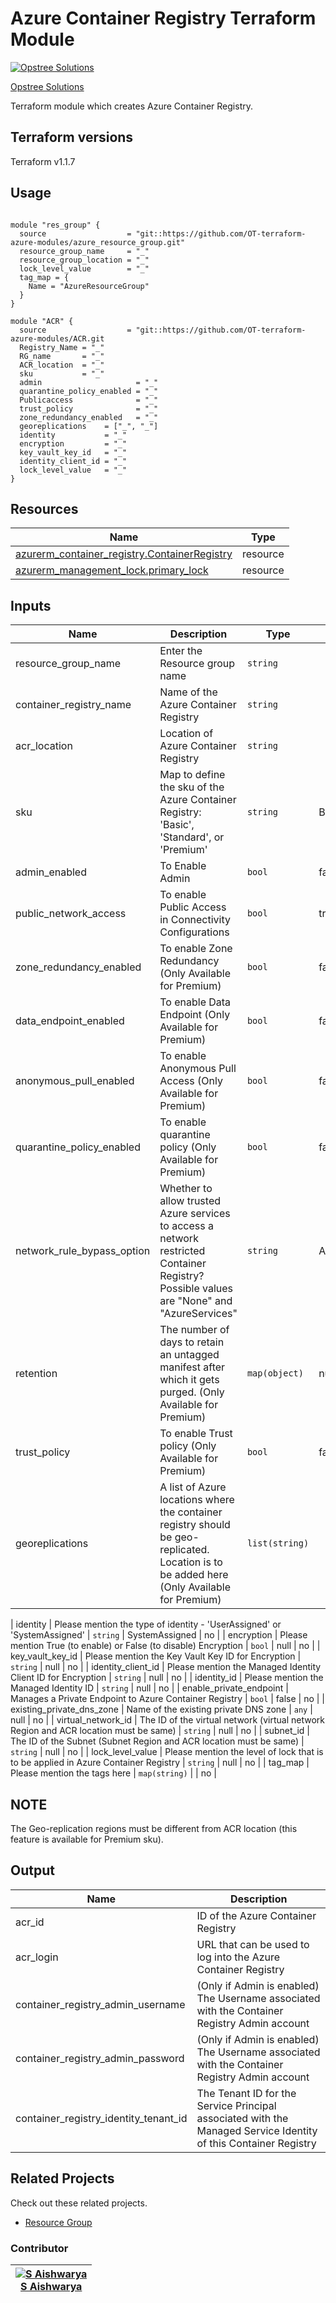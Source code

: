 Azure Container Registry Terraform Module
=====================================

[![Opstree Solutions][opstree_avatar]][opstree_homepage]

[Opstree Solutions][opstree_homepage]

  [opstree_homepage]: https://opstree.github.io/
  [opstree_avatar]: https://img.cloudposse.com/150x150/https://github.com/opstree.png

Terraform module which creates Azure Container Registry.

Terraform versions
------------------
Terraform v1.1.7

Usage
------

```hcl

module "res_group" {
  source                  = "git::https://github.com/OT-terraform-azure-modules/azure_resource_group.git"
  resource_group_name     = "_"
  resource_group_location = "_"
  lock_level_value        = "_"
  tag_map = {
    Name = "AzureResourceGroup"
  }
}

module "ACR" {
  source                  = "git::https://github.com/OT-terraform-azure-modules/ACR.git
  Registry_Name = "_"
  RG_name       = "_"
  ACR_location  = "_"
  sku           = "_"
  admin                     = "_"
  quarantine_policy_enabled = "_"
  Publicaccess              = "_"
  trust_policy              = "_"
  zone_redundancy_enabled   = "_"
  georeplications    = ["_", "_"]
  identity           = "_"
  encryption         = "_"
  key_vault_key_id   = "_"
  identity_client_id = "_"
  lock_level_value   = "_"
}

```

Resources
------
| Name | Type |
|------|------|
| [azurerm_container_registry.ContainerRegistry](https://registry.terraform.io/providers/hashicorp/azurerm/latest/docs/resources/container_registry) | resource |
| [azurerm_management_lock.primary_lock](https://registry.terraform.io/providers/hashicorp/azurerm/latest/docs/resources/management_lock) | resource |


Inputs
------
| Name | Description | Type | Default | Required |
|------|-------------|------|---------|:--------:|
| resource_group_name | Enter the Resource group name | `string` |  | yes |
| container_registry_name | Name of the Azure Container Registry | `string` |  | yes |
| acr_location | Location of Azure Container Registry | `string` |   | yes |
| sku | Map to define the sku of the Azure Container Registry: 'Basic', 'Standard', or 'Premium' | `string` | Basic  | no |
| admin_enabled | To Enable Admin | `bool` | false | no |
| public_network_access | To enable Public Access in Connectivity Configurations | `bool` | true | no |
| zone_redundancy_enabled | To enable Zone Redundancy (Only Available for Premium) | `bool` | false | no |
| data_endpoint_enabled | To enable Data Endpoint (Only Available for Premium) | `bool` | false | no |
| anonymous_pull_enabled | To enable Anonymous Pull Access (Only Available for Premium) | `bool` | false | no |
| quarantine_policy_enabled | To enable quarantine policy (Only Available for Premium) | `bool` | false | no |
| network_rule_bypass_option | Whether to allow trusted Azure services to access a network restricted Container Registry? Possible values are "None" and "AzureServices" | `string` | AzureServices | no |
| retention | The number of days to retain an untagged manifest after which it gets purged. (Only Available for Premium) | `map(object)` | null | no |
| trust_policy | To enable Trust policy (Only Available for Premium) | `bool` | false | no |
| georeplications | A list of Azure locations where the container registry should be geo-replicated. Location is to be added here (Only Available for Premium) | `list(string)` |  | no |

| identity | Please mention the type of identity - 'UserAssigned' or 'SystemAssigned' | `string` | SystemAssigned | no |
| encryption | Please mention True (to enable) or False (to disable) Encryption | `bool` | null | no |
| key_vault_key_id | Please mention the Key Vault Key ID for Encryption | `string` | null | no |
| identity_client_id | Please mention the Managed Identity Client ID for Encryption | `string` | null | no |
| identity_id | Please mention the Managed Identity ID | `string` | null | no |
| enable_private_endpoint | Manages a Private Endpoint to Azure Container Registry | `bool` | false | no |
| existing_private_dns_zone | Name of the existing private DNS zone | `any` | null | no |
| virtual_network_id | The ID of the virtual network (virtual network Region and ACR location must be same) | `string` | null | no |
| subnet_id | The ID of the Subnet (Subnet Region and ACR location must be same) | `string` | null | no |
| lock_level_value | Please mention the level of lock that is to be applied in Azure Container Registry | `string` | null | no |
| tag_map | Please mention the tags here | `map(string)` |  | no |

NOTE
----
The Geo-replication regions must be different from ACR location (this feature is available for Premium sku).

Output
------
| Name | Description |
|------|-------------|
| acr_id | ID of the Azure Container Registry |
| acr_login | URL that can be used to log into the Azure Container Registry |
| container_registry_admin_username | (Only if Admin is enabled) The Username associated with the Container Registry Admin account |
| container_registry_admin_password | (Only if Admin is enabled) The Username associated with the Container Registry Admin account |
| container_registry_identity_tenant_id | The Tenant ID for the Service Principal associated with the Managed Service Identity of this Container Registry |

## Related Projects

Check out these related projects.

* [Resource Group](https://registry.terraform.io/providers/hashicorp/azurerm/latest/docs/resources/resource_group)

### Contributor

|  [![S Aishwarya][Aishwarya_avatar]][Aishwarya_homepage]<br/>[S Aishwarya][Aishwarya_homepage] |
|---|

  [Aishwarya_homepage]: https://gitlab.com/aishwaryasopstree
  [Aishwarya_avatar]: https://gitlab.com/uploads/-/system/user/avatar/10902824/avatar.png?width=400
